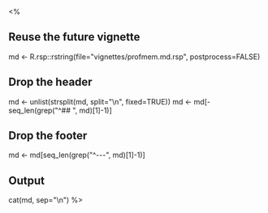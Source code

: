 <%
## Reuse the future vignette
md <- R.rsp::rstring(file="vignettes/profmem.md.rsp", postprocess=FALSE)

## Drop the header
md <- unlist(strsplit(md, split="\n", fixed=TRUE))
md <- md[-seq_len(grep("^## ", md)[1]-1)]

## Drop the footer
md <- md[seq_len(grep("^---", md)[1]-1)]

## Output
cat(md, sep="\n")
%>
